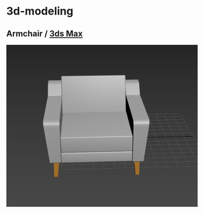 # 3d-modeling

## Armchair / <a href="https://github.com/sjakovic/3d-modeling/raw/main/files/armchair/armchair.max">3ds Max</a>
<p align="center"><img src="https://github.com/sjakovic/3d-modeling/blob/main/files/armchair/armchair.png" /></p>
